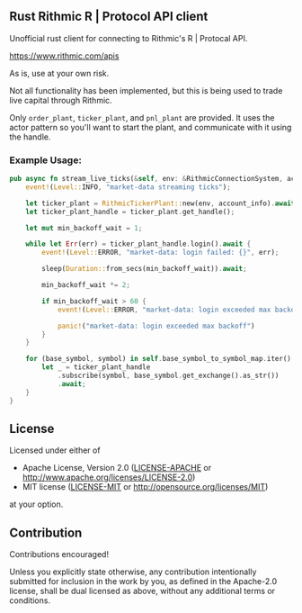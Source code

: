 ## Rust Rithmic R | Protocol API client

Unofficial rust client for connecting to Rithmic's R | Protocal API.

https://www.rithmic.com/apis

As is, use at your own risk.

Not all functionality has been implemented, but this is being used to trade live capital through Rithmic.

Only `order_plant`, `ticker_plant`, and `pnl_plant` are provided. It uses the actor pattern so you'll want to start the plant, and communicate with it using the handle.

### Example Usage:

```rust
pub async fn stream_live_ticks(&self, env: &RithmicConnectionSystem, account_info: &AccountInfo) {
    event!(Level::INFO, "market-data streaming ticks");

    let ticker_plant = RithmicTickerPlant::new(env, account_info).await;
    let ticker_plant_handle = ticker_plant.get_handle();

    let mut min_backoff_wait = 1;

    while let Err(err) = ticker_plant_handle.login().await {
        event!(Level::ERROR, "market-data: login failed: {}", err);

        sleep(Duration::from_secs(min_backoff_wait)).await;

        min_backoff_wait *= 2;

        if min_backoff_wait > 60 {
            event!(Level::ERROR, "market-data: login exceeded max backoff");

            panic!("market-data: login exceeded max backoff")
        }
    }

    for (base_symbol, symbol) in self.base_symbol_to_symbol_map.iter() {
        let _ = ticker_plant_handle
            .subscribe(symbol, base_symbol.get_exchange().as_str())
            .await;
    }
}
```

## License

Licensed under either of

 * Apache License, Version 2.0 ([LICENSE-APACHE](LICENSE-APACHE) or http://www.apache.org/licenses/LICENSE-2.0)
 * MIT license ([LICENSE-MIT](LICENSE-MIT) or http://opensource.org/licenses/MIT)

at your option.

## Contribution

Contributions encouraged!

Unless you explicitly state otherwise, any contribution intentionally submitted
for inclusion in the work by you, as defined in the Apache-2.0 license, shall be
dual licensed as above, without any additional terms or conditions.